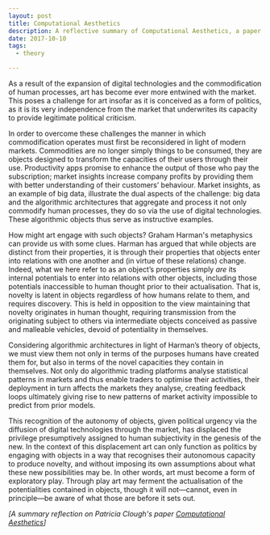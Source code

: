 ```yaml
---
layout: post
title: Computational Aesthetics
description: A reflective summary of Computational Aesthetics, a paper by Patricia Clough.
date: 2017-10-10
tags:
  - theory

---
```




As a result of the expansion of digital technologies and the commodification of human processes, art has become ever more entwined with the market. This poses a challenge for art insofar as it is conceived as a form of politics, as it is its very independence from the market that underwrites its capacity to provide legitimate political criticism.

<!--break-->

In order to overcome these challenges the manner in which commodification operates must first be reconsidered in light of modern markets. Commodities are no longer simply things to be consumed, they are objects designed to transform the capacities of their users through their use. Productivity apps promise to enhance the output of those who pay the subscription; market insights increase company profits by providing them with better understanding of their customers’ behaviour. Market insights, as an example of big data, illustrate the dual aspects of the challenge: big data and the algorithmic architectures that aggregate and process it not only commodify human processes, they do so via the use of digital technologies. These algorithmic objects thus serve as instructive examples.

How might art engage with such objects? Graham Harman's metaphysics can provide us with some clues. Harman has argued that while objects are distinct from their properties, it is through their properties that objects enter into relations with one another and (in virtue of these relations) change. Indeed, what we here refer to as an object’s properties simply <i>are</i> its internal potentials to enter into relations with other objects, including those potentials inaccessible to human thought prior to their actualisation. That is, novelty is latent in objects regardless of how humans relate to them, and requires discovery. This is held in opposition to the view maintaining that novelty originates in human thought, requiring transmission from the originating subject to others via intermediate objects conceived as passive and malleable vehicles, devoid of potentiality in themselves.

Considering algorithmic architectures in light of Harman’s theory of objects, we must view them not only in terms of the purposes humans have created them for, but also in terms of the novel capacities they contain in themselves. Not only do algorithmic trading platforms analyse statistical patterns in markets and thus enable traders to optimise their activities, their deployment in turn affects the markets they analyse, creating feedback loops ultimately giving rise to new patterns of market activity impossible to predict from prior models.

This recognition of the autonomy of objects, given political urgency via the diffusion of digital technologies through the market, has displaced the privilege presumptively assigned to human subjectivity in the genesis of the new. In the context of this displacement art can only function as politics by engaging with objects in a way that recognises their autonomous capacity to produce novelty, and without imposing its own assumptions about what these new possibilities may be. In other words, art must become a form of exploratory play. Through play art may ferment the actualisation of the potentialities contained in objects, though it will not—cannot, even in principle—be aware of what those are before it sets out.

<i>[A summary reflection on Patricia Clough's paper <a href="https://www.academia.edu/7336925/Computational_Aesthetics">Computational Aesthetics</a>]</i>
